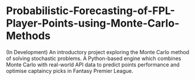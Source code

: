 # Probabilistic-Forecasting-of-FPL-Player-Points-using-Monte-Carlo-Methods
(In Development) An introductory project exploring the Monte Carlo method of solving stochastic problems. A Python-based engine which combines Monte Carlo with real-world API data to predict points performance and optimise captaincy picks in Fantasy Premier League.
